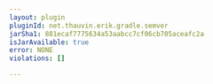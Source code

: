 ```yaml
---
layout: plugin
pluginId: net.thauvin.erik.gradle.semver
jarSha1: 881ecaf7775634a53aabcc7cf06cb705aceafc2a
isJarAvailable: true
error: NONE
violations: []

---
```

